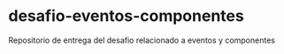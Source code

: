 # desafio-eventos-componentes
Repositorio de entrega del desafio relacionado a eventos y componentes

